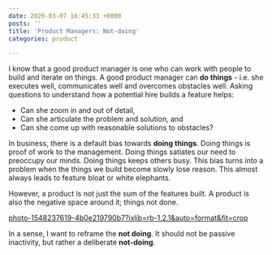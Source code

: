 ```yaml
---
date: 2020-03-07 16:45:33 +0000
posts: ''
title: 'Product Managers: Not-doing'
categories: product

---
```

I know that a good product manager is one who can work with people to build and iterate on things. A good product manager can **do things** - i.e. she executes well, communicates well and overcomes obstacles well. Asking questions to understand how a potential hire builds a feature helps: 

* Can she zoom in and out of detail, 
* Can she articulate the problem and solution, and 
* Can she come up with reasonable solutions to obstacles?

In business, there is a default bias towards **doing things**. Doing things is proof of work to the management. Doing things satiates our need to preoccupy our minds. Doing things keeps others busy. This bias turns into a problem when the things we build become slowly lose reason. This almost always leads to feature bloat or white elephants.

However, a product is not just the sum of the features built. A product is also the negative space around it; things not done.

[photo-1548237619-4b0e219790b7?ixlib=rb-1.2.1&auto=format&fit=crop](https://images.unsplash.com/photo-1548237619-4b0e219790b7?ixlib=rb-1.2.1&auto=format&fit=crop&w=1350&q=80 "photo-1548237619-4b0e219790b7?ixlib=rb-1.2.1&auto=format&fit=crop&w=1350&q=80")

In a sense, I want to reframe the **not doing**. It should not be passive inactivity, but rather a deliberate **not-doing**.